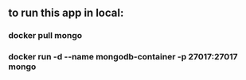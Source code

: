 ## to run this app in local:
### docker pull mongo
### docker run -d --name mongodb-container -p 27017:27017 mongo